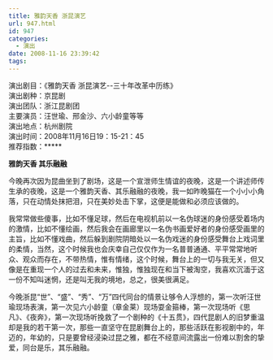 ```yaml
---
title: 雅韵天香 浙昆演艺
url: 947.html
id: 947
categories:
  - 演出
date: 2008-11-16 23:39:42
tags:
---
```


演出剧目：《雅韵天香 浙昆演艺--三十年改革中历练》  
演出剧种：京昆剧  
演出团队：浙江昆剧团  
主要演员：汪世瑜、邢金沙、六小龄童等等  
演出地点：杭州剧院  
演出时间：2008年11月16日19：15-21：45  
推荐指数：*****  
  

**雅韵天香 其乐融融**

  
今晚再次因为昆曲坐到了剧场，这是一个宣泄师生情谊的夜晚，这是一个讲述师传生承的夜晚，这是一个雅韵天香、其乐融融的夜晚，我一如昨晚猫在一个小小小角落，只在动情处抹把泪，只在美妙处击下掌，这便是能做和必须应该做的。  
  
我常常做些傻事，比如不懂足球，然后在电视机前以一名伪球迷的身份感受着场内的激情，比如不懂绘画，然后我会在画廊里以一名伪书画爱好者的身份感受画里的主旨，比如不懂戏曲，然后躲到剧院阴暗处以一名伪戏迷的身份感受舞台上戏词里的柔情，当然，这个时候我也会庆幸自己仅仅作为一名普普通通、平平常常地听众、观众而存在，不带热情，惟有情绪，这个时候，舞台上的一切与我无关，但又像是在重现一个人的过去和未来，惟独，惟独现在和当下被淘空，我喜欢沉湎于这一份不知叫迷惘，还是叫无我的境地，总之，很美很满足。  
  
今晚浙昆“世”、“盛”、“秀”、“万”四代同台的情景让够令人浮想的，第一次听汪世瑜现场表演，第一次见六小龄童（章金莱）现场耍金箍棒，第一次现场听《思凡》、《夜奔》，第一次现场听挽救了一个剧种的《十五贯》，四代昆剧人的旧梦重温却是我的若干第一次，那些一直坚守在昆剧舞台上的，那些活跃在影视剧中的，年迈的，年幼的，只是要曾经浸染过昆之雅，都在不经意间流露出一份难以割舍的挚爱，同台是乐，其乐融融。